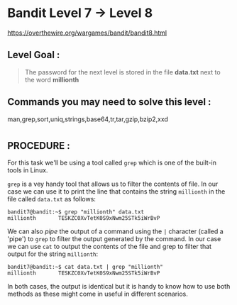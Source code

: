 # Bandit Level 7 -> Level 8 #

https://overthewire.org/wargames/bandit/bandit8.html

## Level Goal : ##
>The password for the next level is stored in the file **data.txt** next to the word **millionth**


## Commands you may need to solve this level : ##
man,grep,sort,uniq,strings,base64,tr,tar,gzip,bzip2,xxd
#  
## PROCEDURE : ##

For this task we'll be using a tool called `grep` which is one of the built-in tools in Linux.

`grep` is a vey handy tool that allows us to filter the contents of file.  In our case we can use it to print the line that contains the string `millionth` in the file called `data.txt` as follows:

```console
bandit7@bandit:~$ grep "millionth" data.txt
millionth       TESKZC0XvTetK0S9xNwm25STk5iWrBvP
```

We can also *pipe* the output of a command using the `|` character (called a 'pipe') to `grep` to filter the output generated by the command.  In our case we can use `cat` to output the contents of the file and grep to filter that output for the string `millionth`:

```console
bandit7@bandit:~$ cat data.txt | grep "millionth"
millionth       TESKZC0XvTetK0S9xNwm25STk5iWrBvP
```

In both cases, the output is identical but it is handy to know how to use both methods as these might come in useful in different scenarios.
